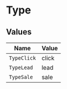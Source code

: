 # Type


## Values

| Name        | Value       |
| ----------- | ----------- |
| `TypeClick` | click       |
| `TypeLead`  | lead        |
| `TypeSale`  | sale        |